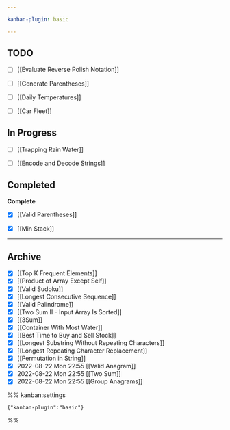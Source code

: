 ```yaml
---

kanban-plugin: basic

---
```


## TODO

- [ ] [[Evaluate Reverse Polish Notation]]
- [ ] [[Generate Parentheses]]
- [ ] [[Daily Temperatures]]
- [ ] [[Car Fleet]]


## In Progress

- [ ] [[Trapping Rain Water]]
- [ ] [[Encode and Decode Strings]]


## Completed

**Complete**
- [x] [[Valid Parentheses]]
- [x] [[Min Stack]]


***

## Archive

- [x] [[Top K Frequent Elements]]
- [x] [[Product of Array Except Self]]
- [x] [[Valid Sudoku]]
- [x] [[Longest Consecutive Sequence]]
- [x] [[Valid Palindrome]]
- [x] [[Two Sum II - Input Array Is Sorted]]
- [x] [[3Sum]]
- [x] [[Container With Most Water]]
- [x] [[Best Time to Buy and Sell Stock]]
- [x] [[Longest Substring Without Repeating Characters]]
- [x] [[Longest Repeating Character Replacement]]
- [x] [[Permutation in String]]
- [x] 2022-08-22 Mon 22:55 [[Valid Anagram]]
- [x] 2022-08-22 Mon 22:55 [[Two Sum]]
- [x] 2022-08-22 Mon 22:55 [[Group Anagrams]]

%% kanban:settings
```
{"kanban-plugin":"basic"}
```
%%